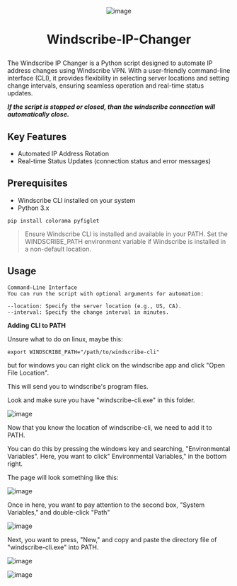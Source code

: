 <p align="center">
  <img src="https://github.com/Cr0mb/Windscribe-IP-Changer/assets/137664526/36998174-e1a3-4530-8687-912c313a5fac" alt="image">
</p>


# <p align="center">Windscribe-IP-Changer</p>

The Windscribe IP Changer is a Python script designed to automate IP address changes using Windscribe VPN. 
With a user-friendly command-line interface (CLI), it provides flexibility in selecting server locations and setting change intervals, ensuring seamless operation and real-time status updates.


***If the script is stopped or closed, than the windscribe connection will automatically close.***

## Key Features
- Automated IP Address Rotation
- Real-time Status Updates (connection status and error messages)

## Prerequisites

- Windscribe CLI installed on your system
- Python 3.x
```
pip install colorama pyfiglet
```

> Ensure Windscribe CLI is installed and available in your PATH. Set the WINDSCRIBE_PATH environment variable if Windscribe is installed in a non-default location.

## Usage
```
Command-Line Interface
You can run the script with optional arguments for automation:

--location: Specify the server location (e.g., US, CA).
--interval: Specify the change interval in minutes.

```

**Adding CLI to PATH**

Unsure what to do on linux, maybe this:

```
export WINDSCRIBE_PATH="/path/to/windscribe-cli"
```

but for windows you can right click on the windscribe app and click "Open File Location".

This will send you to windscribe's program files.

Look and make sure you have "windscribe-cli.exe" in this folder.

![image](https://github.com/Cr0mb/Windscribe-IP-Changer/assets/137664526/7a0f97c4-b216-4745-89c0-de9d71e4c008)

Now that you know the location of windscribe-cli, we need to add it to PATH.

You can do this by pressing the windows key and searching, "Environmental Variables". Here, you want to click" Environmental Variables," in the bottom right.

The page will look something like this:

![image](https://github.com/Cr0mb/Windscribe-IP-Changer/assets/137664526/af7e1a6f-d5e6-4be0-9936-1b0fd7142673)

Once in here, you want to pay attention to the second box, "System Variables," and double-click "Path"

![image](https://github.com/Cr0mb/Windscribe-IP-Changer/assets/137664526/f84c8edb-4529-42f8-b0bf-305742b4b1c5)

Next, you want to press, "New," and copy and paste the directory file of "windscribe-cli.exe" into PATH.

![image](https://github.com/Cr0mb/Windscribe-IP-Changer/assets/137664526/2bc01dd4-6791-438b-919b-fa427b1faade)

![image](https://github.com/Cr0mb/Windscribe-IP-Changer/assets/137664526/e38ff544-30ea-43ff-bdd8-5f7406bdd2ac)








